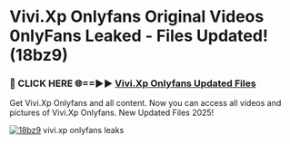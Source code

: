 # Vivi.Xp Onlyfans Original Videos 0nlyFans Leaked - Files Updated! (18bz9)

<h3>🔴 CLICK HERE 🌐==►► <a href="https://tinyurl.com/3hn5wdd3" rel="nofollow">Vivi.Xp Onlyfans Updated Files</a></h3>

Get Vivi.Xp Onlyfans and all content. Now you can access all videos and pictures of Vivi.Xp Onlyfans. New Updated Files 2025!

[![18bz9](https://i.imgur.com/4HnBqBT.gif)](https://tinyurl.com/3hn5wdd3)
vivi.xp onlyfans leaks
